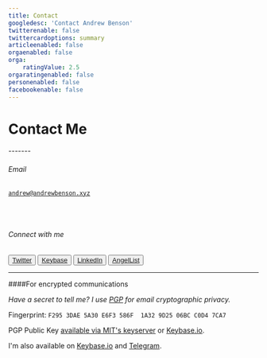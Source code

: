 ```yaml
---
title: Contact
googledesc: 'Contact Andrew Benson'
twitterenable: false
twittercardoptions: summary
articleenabled: false
orgaenabled: false
orga:
    ratingValue: 2.5
orgaratingenabled: false
personenabled: false
facebookenable: false
---
```


<h1 class="text-center">Contact Me</h1>
-------
<div class="text-center">

<h6>Email</h6>
    <code><a href="mailto:andrew@andrewbenson.xyz">andrew@andrewbenson.xyz</a></code>

<br /><br />

<h6>Connect with me</h6>

<button class="button default hollow">
	<a href="https://twitter.com/AndrewBenson" target="_blank"><i class="fab fa-twitter"></i> Twitter</a>
</button>
<button class="button default hollow">
	<a href="https://keybase.io/AndrewBenson" target="_blank"><i class="fab fa-keybase"></i> Keybase</a>
</button>
<button class="button default hollow">
	<a href="https://linkedin.com/in/abenson" target="_blank"><i class="fab fa-linkedin"></i> LinkedIn</a>
</button>
<button class="button default hollow">
	<a href="https://angel.co/andrewbenson" target="_blank"><i class="fab fa-angellist"></i> AngelList</a>
</button>
 
</div>




------

####For encrypted communications

<em>Have a secret to tell me? I use [PGP](https://en.wikipedia.org/wiki/Pretty_Good_Privacy?target=_blank) for email cryptographic privacy.</em>

Fingerprint: `F295 3DAE 5A30 E6F3 586F  1A32 9D25 06BC C0D4 7CA7`

PGP Public Key [available via MIT's keyserver](http://pgp.mit.edu/pks/lookup?op=vindex&search=0x9D2506BCC0D47CA7&target=_blank) or [Keybase.io](https://keybase.io/andrewbenson/pgp_keys.asc?target=_blank).

I'm also available on [Keybase.io](https://keybase.io/andrewbenson?target=_blank) and [Telegram](https://t.me/AndrewBenson?target=_blank). 